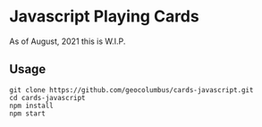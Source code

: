 # Javascript Playing Cards

As of August, 2021 this is W.I.P.

## Usage

    git clone https://github.com/geocolumbus/cards-javascript.git
    cd cards-javascript
    npm install
    npm start